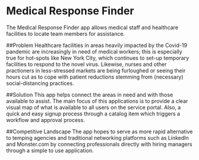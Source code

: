# Medical Response Finder
The Medical Response Finder app allows medical staff and healthcare facilities to locate team members for assistance.

##Problem
Healthcare facilities in areas heavily impacted by the Covid-19 pandemic are increasingly in need of medical workers; this is especially
true for hot-spots like New York City, which continues to set-up temporary facilities to respond to the novel virus. Likewise, nurses and 
other practioners in less-stressed markets are being furloughed or seeing their hours cut as to cope with patient 
reductions stemming from (necessary) social-distancing practices.

##Solution
This app helps connect the areas in need and with those available to assist. The main focus of this applications is to provide a clear 
visual map of what is available to all users on the service portal.  Also, a quick and easy signup process through a catalog item which 
triggers a workflow and approval process.

##Competitive Landscape
The app hopes to serve as more rapid alternative to temping agencies and traditional networking platforms such as LinkedIn and Monster.com
by connecting professionals directly with hiring managers through a simple to use application. 
